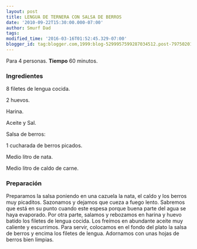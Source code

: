 ```yaml
---
layout: post
title: LENGUA DE TERNERA CON SALSA DE BERROS
date: '2010-09-22T15:30:00.000-07:00'
author: Smurf Dad
tags: 
modified_time: '2016-03-16T01:52:45.329-07:00'
blogger_id: tag:blogger.com,1999:blog-5299957599287034512.post-7975020107998701416
---
```


Para 4 personas.
<b>Tiempo</b> 60 minutos.

<h3>Ingredientes</h3>

8 filetes de lengua cocida.

2 huevos.

Harina.

Aceite y Sal.

Salsa de berros:

1 cucharada de berros picados.

Medio litro de nata.

Medio litro de caldo de carne.

<h3>Preparación</h3>

Preparamos la salsa poniendo en una cazuela la nata, el caldo y los berros muy picaditos. Sazonamos y dejamos que cueza a fuego lento. Sabremos que está en su punto cuando este espesa porque buena parte del agua se haya evaporado. Por otra parte, salamos y rebozamos en harina y huevo batido los filetes de lengua cocida. Los freímos en abundante aceite muy caliente y escurrimos. Para servir, colocamos en el fondo del plato la salsa de berros y encima los filetes de lengua. Adornamos con unas hojas de berros bien limpias.

